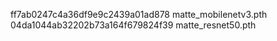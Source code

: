 ff7ab0247c4a36df9e9c2439a01ad878  matte_mobilenetv3.pth
04da1044ab32202b73a164f679824f39  matte_resnet50.pth
